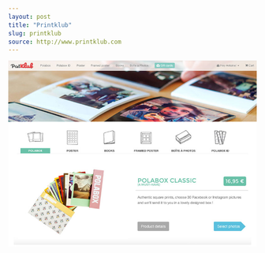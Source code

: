 ```yaml
---
layout: post
title: "Printklub"
slug: printklub
source: http://www.printklub.com
---
```


<img src="/screenshots/printklub.jpg">
